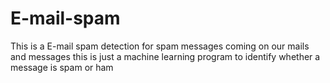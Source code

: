 # E-mail-spam
This is a E-mail spam detection for spam messages coming on our mails and messages this is just a machine learning program to identify whether a message is spam or ham
